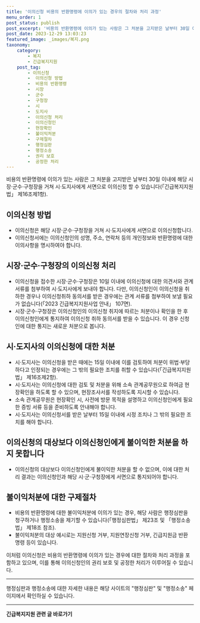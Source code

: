 ```yaml
---
title: '이의신청 비용의 반환명령에 이의가 있는 경우의 절차와 처리 과정'
menu_order: 1
post_status: publish
post_excerpt: '비용의 반환명령에 이의가 있는 사람은 그 처분을 고지받은 날부터 30일 이내에 해당 시장 군수 구청장을 거쳐 시 도지사에게 서면으로 이의신청 할 수 있습니다  긴급복지지원법  제16조제1항 .'
post_date: 2023-12-29 13:03:23
featured_image: _images/복지.png
taxonomy:
    category:
        - 복지
        - 긴급복지지원
    post_tag:
        - 이의신청
        -  이의신청 방법
        -  비용의 반환명령
        -  시장
        -  군수
        -  구청장
        -  시
        -  도지사
        -  이의신청 처리
        -  이의신청인
        -  현장확인
        -  불이익처분
        -  구제절차
        -  행정심판
        -  행정소송
        -  권리 보호
        -  공정한 처리
---
```



비용의 반환명령에 이의가 있는 사람은 그 처분을 고지받은 날부터 30일 이내에 해당 시장·군수·구청장을 거쳐 시·도지사에게 서면으로 이의신청 할 수 있습니다(「긴급복지지원법」 제16조제1항).

## 이의신청 방법

- 이의신청은 해당 시장·군수·구청장을 거쳐 시·도지사에게 서면으로 이의신청합니다.
- 이의신청서에는 이의신청인의 성명, 주소, 연락처 등의 개인정보와 반환명령에 대한 이의사항을 명시하여야 합니다.

## 시장·군수·구청장의 이의신청 처리

- 이의신청을 접수한 시장·군수·구청장은 10일 이내에 이의신청에 대한 의견서와 관계 서류를 첨부하여 시·도지사에게 보내야 합니다. 다만, 이의신청인이 이의신청을 취하한 경우나 이의신청취하 동의서를 받은 경우에는 관계 서류를 첨부하여 보낼 필요가 없습니다(「2023 긴급복지지원사업 안내」 107면).
- 시장·군수·구청장은 이의신청인의 이의신청 취지에 따르는 처분이나 확인을 한 후 이의신청인에게 통지하여 이의신청 취하 동의서를 받을 수 있습니다. 이 경우 신청인에 대한 통지는 새로운 처분으로 봅니다.

## 시·도지사의 이의신청에 대한 처분

- 시·도지사는 이의신청을 받은 때에는 15일 이내에 이를 검토하여 처분이 위법·부당하다고 인정되는 경우에는 그 밖의 필요한 조치를 취할 수 있습니다(「긴급복지지원법」 제16조제2항).
- 시·도지사는 이의신청에 대한 검토 및 처분을 위해 소속 관계공무원으로 하여금 현장확인을 하도록 할 수 있으며, 현장조사서를 작성하도록 지시할 수 있습니다.
- 소속 관계공무원은 현장확인 시, 사전에 방문 목적을 설명하고 이의신청인에게 필요한 증빙 서류 등을 준비하도록 안내해야 합니다.
- 시·도지사는 이의신청서를 받은 날부터 15일 이내에 시정 조치나 그 밖의 필요한 조치를 해야 합니다.

## 이의신청의 대상보다 이의신청인에게 불이익한 처분을 하지 못합니다

- 이의신청의 대상보다 이의신청인에게 불이익한 처분을 할 수 없으며, 이에 대한 처리 결과는 이의신청인과 해당 시·군·구청장에게 서면으로 통지되어야 합니다.

## 불이익처분에 대한 구제절차

- 비용의 반환명령에 대한 불이익처분에 이의가 있는 경우, 해당 사람은 행정심판을 청구하거나 행정소송을 제기할 수 있습니다(「행정심판법」 제23조 및 「행정소송법」 제18조 참조).
- 불이익처분의 대상 예시로는 지원신청 거부, 지원연장신청 거부, 긴급지원금 반환 명령 등이 있습니다.

이처럼 이의신청은 비용의 반환명령에 이의가 있는 경우에 대한 절차와 처리 과정을 포함하고 있으며, 이를 통해 이의신청인의 권리 보호 및 공정한 처리가 이루어질 수 있습니다.

---

행정심판과 행정소송에 대한 자세한 내용은 해당 사이트의 "행정심판" 및 "행정소송" 페이지에서 확인하실 수 있습니다.




<!-- wp:separator -->
<hr class="wp-block-separator has-alpha-channel-opacity"/>
<!-- /wp:separator -->

<!-- wp:group {"backgroundColor":"base","layout":{"type":"constrained"}} -->
<div class="wp-block-group has-base-background-color has-background"><!-- wp:paragraph {"align":"center","fontSize":"medium"} -->
<p class="has-text-align-center has-large-font-size"><strong>긴급복지지원 관련 글 바로가기</strong></p>
<!-- /wp:paragraph -->


<!-- wp:latest-posts
{"categories":[{"id":15519,"count":19,"description":"","link":"https://uknowlaw.com/category/%ea%b8%b4%ea%b8%89%eb%b3%b5%ec%a7%80%ec%a7%80%ec%9b%90/","name":"긴급복지지원","slug":"긴급복지지원","taxonomy":"category","parent":0,"meta":[],"_links":{"self":[{"href":"https://uknowlaw.com/wp-json/wp/v2/categories/15519"}],"collection":[{"href":"https://uknowlaw.com/wp-json/wp/v2/categories"}],"about":[{"href":"https://uknowlaw.com/wp-json/wp/v2/taxonomies/category"}],"wp:post_type":[{"href":"https://uknowlaw.com/wp-json/wp/v2/posts?categories=15519"}],"curies":[{"name":"wp","href":"https://api.w.org/{rel}","templated":true}]}}],"postsToShow":100,"excerptLength":28,"postLayout":"grid","columns":2,"featuredImageAlign":"left","featuredImageSizeSlug":"large","fontSize":"small"} /--></div>
<!-- /wp:group -->